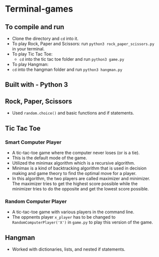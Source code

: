 # Terminal-games
## To compile and run

- Clone the directory and `cd` into it.
- To play Rock, Paper and Scissors: run `python3 rock_paper_scissors.py` in your terminal.
- To play Tic Tac Toe: 
  - `cd` into the tic tac toe folder and run `python3 game.py`
 - To play Hangman:
  - `cd` into the hangman folder and run `python3 hangman.py`
  
## Built with - Python 3

## Rock, Paper, Scissors
- Used `random.choice()` and basic functions and if statements. 

## Tic Tac Toe 
### Smart Computer Player
- A tic-tac-toe game where the computer never loses (or is a tie).
- This is the default mode of the game. 
- Utilized the minimax algorithm which is a recursive algorithm.
- Minimax is a kind of backtracking algorithm that is used in decision making and game theory to find the optimal move for a player. 
- In this algorithm, the two players are called maximizer and minimizer. The maximizer tries to get the highest score possible while the minimizer tries to do the opposite and get the lowest score possible.

### Random Computer Player 
- A tic-tac-toe game with various players in the command line. 
- The oppnents player `x_player` has to be changed to `RandomComputerPlayer('X')` in `game.py` to play this version of the game. 

## Hangman 
- Worked with dictionaries, lists, and nested if statements. 
